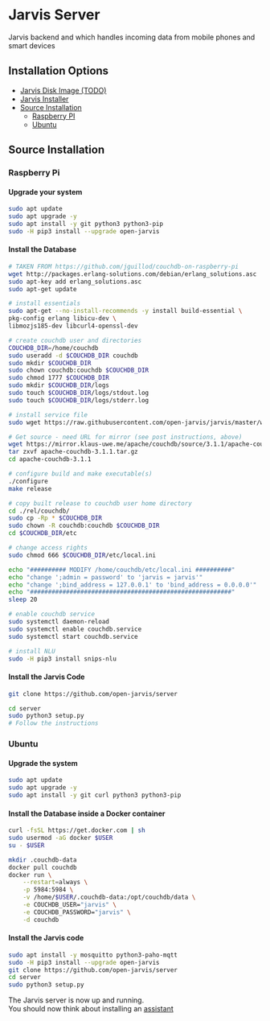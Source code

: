 # Jarvis Server

Jarvis backend and which handles incoming data from mobile phones and smart devices

## Installation Options

* [Jarvis Disk Image (TODO)](#TODO)
* [Jarvis Installer](https://github.com/open-jarvis/jarvis)
* [Source Installation](#source-installation)
    - [Raspberry PI](#rasperry-pi)
    - [Ubuntu](#ubuntu)

## Source Installation

### Raspberry Pi

#### Upgrade your system

``` bash
sudo apt update
sudo apt upgrade -y
sudo apt install -y git python3 python3-pip
sudo -H pip3 install --upgrade open-jarvis
```

#### Install the Database

``` bash
# TAKEN FROM https://github.com/jguillod/couchdb-on-raspberry-pi
wget http://packages.erlang-solutions.com/debian/erlang_solutions.asc
sudo apt-key add erlang_solutions.asc
sudo apt-get update

# install essentials
sudo apt-get --no-install-recommends -y install build-essential \
pkg-config erlang libicu-dev \
libmozjs185-dev libcurl4-openssl-dev

# create couchdb user and directories
COUCHDB_DIR=/home/couchdb
sudo useradd -d $COUCHDB_DIR couchdb
sudo mkdir $COUCHDB_DIR
sudo chown couchdb:couchdb $COUCHDB_DIR
sudo chmod 1777 $COUCHDB_DIR
sudo mkdir $COUCHDB_DIR/logs
sudo touch $COUCHDB_DIR/logs/stdout.log
sudo touch $COUCHDB_DIR/logs/stderr.log

# install service file
sudo wget https://raw.githubusercontent.com/open-jarvis/jarvis/master/web/scripts/couchdb.service -q -O /etc/systemd/system/couchdb.service

# Get source - need URL for mirror (see post instructions, above)
wget https://mirror.klaus-uwe.me/apache/couchdb/source/3.1.1/apache-couchdb-3.1.1.tar.gz
tar zxvf apache-couchdb-3.1.1.tar.gz
cd apache-couchdb-3.1.1

# configure build and make executable(s)
./configure
make release

# copy built release to couchdb user home directory
cd ./rel/couchdb/
sudo cp -Rp * $COUCHDB_DIR
sudo chown -R couchdb:couchdb $COUCHDB_DIR
cd $COUCHDB_DIR/etc

# change access rights
sudo chmod 666 $COUCHDB_DIR/etc/local.ini

echo "########## MODIFY /home/couchdb/etc/local.ini ##########"
echo "change ';admin = password' to 'jarvis = jarvis'"
echo "change ';bind_address = 127.0.0.1' to 'bind_address = 0.0.0.0'"
echo "########################################################"
sleep 20

# enable couchdb service
sudo systemctl daemon-reload
sudo systemctl enable couchdb.service
sudo systemctl start couchdb.service

# install NLU
sudo -H pip3 install snips-nlu
```

#### Install the Jarvis Code

``` bash
git clone https://github.com/open-jarvis/server

cd server
sudo python3 setup.py
# Follow the instructions
```

### Ubuntu

#### Upgrade the system

``` bash
sudo apt update
sudo apt upgrade -y
sudo apt install -y git curl python3 python3-pip
```

#### Install the Database inside a Docker container
```bash
curl -fsSL https://get.docker.com | sh
sudo usermod -aG docker $USER
su - $USER

mkdir .couchdb-data
docker pull couchdb
docker run \
    --restart=always \
    -p 5984:5984 \
    -v /home/$USER/.couchdb-data:/opt/couchdb/data \
    -e COUCHDB_USER="jarvis" \
    -e COUCHDB_PASSWORD="jarvis" \
    -d couchdb
```

#### Install the Jarvis code
```bash
sudo apt install -y mosquitto python3-paho-mqtt
sudo -H pip3 install --upgrade open-jarvis
git clone https://github.com/open-jarvis/server
cd server
sudo python3 setup.py
```

The Jarvis server is now up and running.  
You should now think about installing an <a href="https://github.com/open-jarvis/web">assistant</a>
